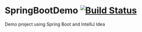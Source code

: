 # SpringBootDemo [![Build Status](https://travis-ci.org/lrpuppi/SpringBootDemo.svg?branch=master)](https://travis-ci.org/lrpuppi/SpringBootDemo)

Demo project using Spring Boot and IntelliJ Idea 

